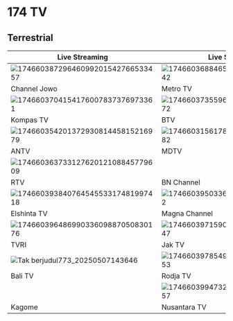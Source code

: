 # 174 TV
## Terrestrial
Live Streaming | Live Streaming | Live Streaming
-- | -- | --
![17466038729646099201542766533457](https://github.com/user-attachments/assets/6e5cdf79-12f9-4c78-bdbb-34ab2e446652)|![17466036884653074500704274625042](https://github.com/user-attachments/assets/acce89e8-09da-43d5-9f65-ad1aec797d05)|![17466036972753866941383144151028](https://github.com/user-attachments/assets/6f9f7494-9825-4150-a370-a0b3b61f29c1)
Channel Jowo | Metro TV | TVOne
![1746603704154176007837376973361](https://github.com/user-attachments/assets/6b8ce6fe-874b-4e08-90f1-a2e8a5c8d3d8)|![17466037355966251957937062189972](https://github.com/user-attachments/assets/7afc5619-e139-4e65-b623-9a5007e9e747)|![17466037578613136563557158918608](https://github.com/user-attachments/assets/f029aef0-d518-415b-b41a-23e2a1d3919f)
Kompas TV | BTV | Berita Satu
![17466035420137293081445815216979](https://github.com/user-attachments/assets/e748b495-8a06-4987-81c2-4b0debbfd789)|![17466031561785405075845145204882](https://github.com/user-attachments/assets/70500f13-c867-48ea-9771-8f10d576e178)|![Tak berjudul773_20250507143446](https://github.com/user-attachments/assets/4f1afb6e-c481-4276-9e94-f09a26ccccb9)
ANTV | MDTV | Momusu
![17466036373312762012108845779609](https://github.com/user-attachments/assets/f53b0d0c-b12e-4b30-8889-b27112622f30)||![Tak berjudul773_20250507143419](https://github.com/user-attachments/assets/c2609845-c86b-48d8-bf75-fbef7e2beb5b)
RTV | BN Channel | Imase
![17466039384076454553317481997418](https://github.com/user-attachments/assets/9f5d5a0d-f5d3-4a89-b337-b73c11e0394a)|![1746603950336717852272246098732](https://github.com/user-attachments/assets/a34ab073-392d-4362-9cd7-e835cb2ed138)|![17466039575206096340298238202514](https://github.com/user-attachments/assets/49b092e3-8e10-423c-98cb-0cf676029c5e)
Elshinta TV | Magna Channel | TVRI Sport
![17466039648699033609887050830176](https://github.com/user-attachments/assets/80e9ac4f-fa56-46e4-9fef-a0983b122556)|![17466039715903449616476774866447](https://github.com/user-attachments/assets/3ab2ddeb-19ca-4a26-81d8-fb4fd31b68eb)|![Tak berjudul773_20250507151702](https://github.com/user-attachments/assets/fca2a607-15cd-4f0d-9f0c-7c4f7a87d932)
TVRI | Jak TV | BMS TV
![Tak berjudul773_20250507143646](https://github.com/user-attachments/assets/e43c6812-2b67-49de-af19-c065727f6fe1)|![17466039785497135442955952470653](https://github.com/user-attachments/assets/dd4fc333-c3b8-4ce1-8965-a9b325bd3395)|![17466039868682399239321012158775](https://github.com/user-attachments/assets/891c37cb-2afe-4442-8f97-6f1d056131bc)
Bali TV | Rodja TV | DAAI TV
||![17466039947321963424679082603657](https://github.com/user-attachments/assets/79e69aa3-0b9f-420f-b43f-8663167f280f)
Kagome | Nusantara TV
